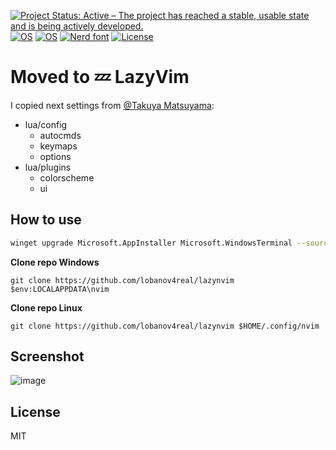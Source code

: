 [![Project Status: Active – The project has reached a stable, usable state and is being actively developed.](https://www.repostatus.org/badges/latest/active.svg)](https://www.repostatus.org/#active)
[![OS](https://img.shields.io/badge/OS-Windows-yellow.svg)](https://www.microsoft.com/en-us/windows?r=1)
[![OS](https://img.shields.io/badge/OS-Linux-yellow.svg)](https://www.linux.org/)
[![Nerd font](https://img.shields.io/badge/Nerd_font-JetBrainsMono-purple.svg)](https://www.jetbrains.com/lp/mono/)
[![License](https://img.shields.io/badge/License-MIT-blue.svg)](https://opensource.org/license/mit/)

# Moved to 💤 LazyVim

I copied next settings from [@Takuya Matsuyama](https://github.com/craftzdog):

- lua/config
  - autocmds
  - keymaps
  - options
- lua/plugins
  - colorscheme
  - ui

## How to use

```bash
winget upgrade Microsoft.AppInstaller Microsoft.WindowsTerminal --source winget
```

**Clone repo Windows**

```shell
git clone https://github.com/lobanov4real/lazynvim $env:LOCALAPPDATA\nvim
```

**Clone repo Linux**

```shell
git clone https://github.com/lobanov4real/lazynvim $HOME/.config/nvim
```

## Screenshot

![image](https://github.com/lobanov4real/lazynvim/assets/110660329/507c168e-35a0-4bef-bf19-4713d9d1e19e)

## License

MIT
